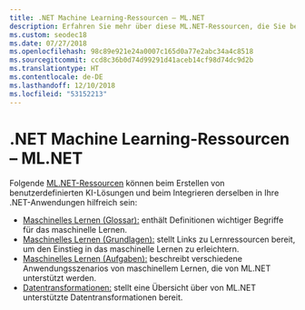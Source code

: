 ```yaml
---
title: .NET Machine Learning-Ressourcen – ML.NET
description: Erfahren Sie mehr über diese ML.NET-Ressourcen, die Sie bei der Erstellung von benutzerdefinierten KI-Lösungen und deren Integration in Ihre .NET-Anwendungen unterstützen.
ms.custom: seodec18
ms.date: 07/27/2018
ms.openlocfilehash: 98c89e921e24a0007c165d0a77e2abc34a4c8518
ms.sourcegitcommit: ccd8c36b0d74d99291d41aceb14cf98d74dc9d2b
ms.translationtype: HT
ms.contentlocale: de-DE
ms.lasthandoff: 12/10/2018
ms.locfileid: "53152213"
---
```

# <a name="machine-learning-resources---mlnet"></a>.NET Machine Learning-Ressourcen – ML.NET

Folgende [ML.NET-Ressourcen](../index.md) können beim Erstellen von benutzerdefinierten KI-Lösungen und beim Integrieren derselben in Ihre .NET-Anwendungen hilfreich sein:

- [Maschinelles Lernen (Glossar):](glossary.md) enthält Definitionen wichtiger Begriffe für das maschinelle Lernen.
- [Maschinelles Lernen (Grundlagen):](basics.md) stellt Links zu Lernressourcen bereit, um den Einstieg in das maschinelle Lernen zu erleichtern.
- [Maschinelles Lernen (Aufgaben):](tasks.md) beschreibt verschiedene Anwendungsszenarios von maschinellem Lernen, die von ML.NET unterstützt werden.
- [Datentransformationen:](transforms.md) stellt eine Übersicht über von ML.NET unterstützte Datentransformationen bereit.
